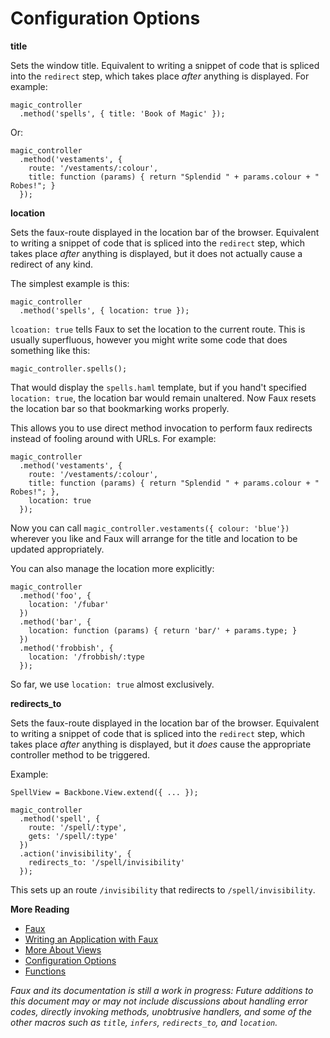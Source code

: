 Configuration Options
===

**title**

Sets the window title. Equivalent to writing a snippet of code that is spliced into the `redirect` step, which takes place *after* anything is displayed. For example:

    magic_controller
      .method('spells', { title: 'Book of Magic' });

Or:

    magic_controller
      .method('vestaments', {
        route: '/vestaments/:colour',
        title: function (params) { return "Splendid " + params.colour + " Robes!"; }
      });
      
**location**

Sets the faux-route displayed in the location bar of the browser. Equivalent to writing a snippet of code that is spliced into the `redirect` step, which takes place *after* anything is displayed, but it does not actually cause a redirect of any kind.

The simplest example is this:

    magic_controller
      .method('spells', { location: true });

`lcoation: true` tells Faux to set the location to the current route. This is usually superfluous, however you might write some code that does something like this:

    magic_controller.spells();

That would display the `spells.haml` template, but if you hand't specified `location: true`, the location bar would remain unaltered. Now Faux resets the location bar so that bookmarking works properly.

This allows you to use direct method invocation to perform faux redirects instead of fooling around with URLs. For example:

    magic_controller
      .method('vestaments', {
        route: '/vestaments/:colour',
        title: function (params) { return "Splendid " + params.colour + " Robes!"; },
        location: true
      });
      
Now you can call `magic_controller.vestaments({ colour: 'blue'})` wherever you like and Faux will arrange for the title and location to be updated appropriately.

You can also manage the location more explicitly:

    magic_controller
      .method('foo', {
        location: '/fubar'
      })
      .method('bar', {
        location: function (params) { return 'bar/' + params.type; }
      })
      .method('frobbish', {
        location: '/frobbish/:type
      });
      
So far, we use `location: true` almost exclusively.

**redirects\_to**

Sets the faux-route displayed in the location bar of the browser. Equivalent to writing a snippet of code that is spliced into the `redirect` step, which takes place *after* anything is displayed, but it *does* cause the appropriate controller method to be triggered.

Example:

    SpellView = Backbone.View.extend({ ... });

    magic_controller
      .method('spell', {
        route: '/spell/:type',
        gets: '/spell/:type'
      })
      .action('invisibility', {
        redirects_to: '/spell/invisibility'
      });
      
This sets up an route `/invisibility` that redirects to `/spell/invisibility`.

**More Reading**

* [Faux][readme]
* [Writing an Application with Faux][w]
* [More About Views][v]
* [Configuration Options][c]
* [Functions][f]

*Faux and its documentation is still a work in progress: Future additions to this document may or may not include discussions about handling error codes, directly invoking methods, unobtrusive handlers, and some of the other macros such as `title`, `infers`, `redirects_to`, and `location`.*

[aanand]: http://github.com/aanand/
[api]: http://www.joelonsoftware.com/articles/APIWar.html "How Microsoft Lost the API War"
[b]: http://documentcloud.github.com/backbone/
[cloud]: http://getcloudkit.com/
[core]: http://www.ridecore.ca "CORE BMX and Boards"
[couch]: http://couchdb.apache.org/
[cps]: http://en.wikipedia.org/wiki/Continuation-passing_style "Continuation-passing style - Wikipedia, the free encyclopedia"
[c]: /unspace/faux/tree/master/doc/config.md#readme
[functional]: http://osteele.com/sources/javascript/functional/
[f]: /unspace/faux/tree/master/doc/functions.md#readme
[haml]: http://haml-lang.com/ "#haml"
[jamie]: http://github.com/jamiebikies
[k]: https://github.com/raganwald/JQuery-Combinators
[mvp]:  http://github.com/raganwald/homoiconic/blob/master/2010/10/vc_without_m.md#readme "MVC, PVC and (¬M)VC"
[m]: /unspace/faux/tree/master/doc/methods.md#readme
[prg]: http://en.wikipedia.org/wiki/Post/Redirect/Get
[raganwald]: http://github.com/raganwald
[read]: http://weblog.raganwald.com/2007/04/writing-programs-for-people-to-read.html "Writing programs for people to read"
[readme]: /unspace/faux/tree/master/docREADME.md#readme
[sinatra]: http://www.sinatrarb.com/
[spa]: http://en.wikipedia.org/wiki/Single_page_application "Single Page Application"
[spi]: http://itsnat.sourceforge.net/php/spim/spi_manifesto_en.php "The Single Page Interface Manifesto"
[sprout]: http://www.sproutcore.com/
[s]: http://github.com/quirkey/sammy "sammy_js"
[todo]: http://documentcloud.github.com/backbone/examples/todos/index.html
[t]: https://github.com/raganwald/homoiconic/blob/master/2008-10-30/thrush.markdown
[v]: /unspace/faux/tree/master/doc/more_about_views.md#readme
[w]: /unspace/faux/tree/master/doc/writing.md#readme
[wicmajsp]: http://raganwald.posterous.com/why-i-call-myself-a-javascript-programmer "Why I Call Myself a Javascript Programmer"
